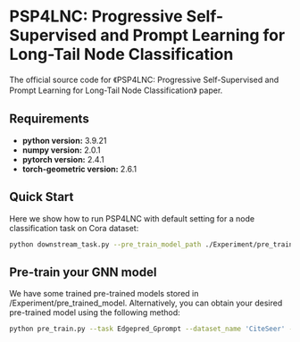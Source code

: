# PSP4LNC: Progressive Self-Supervised and Prompt Learning for Long-Tail Node Classification
The official source code for 《PSP4LNC: Progressive Self-Supervised and Prompt Learning for Long-Tail Node Classification》 paper.
## Requirements

- **python version:** 3.9.21
- **numpy version:** 2.0.1
- **pytorch version:** 2.4.1  
- **torch-geometric version:** 2.6.1

## Quick Start
Here we show how to run PSP4LNC with default setting for a node classification task on Cora dataset:

```bash
python downstream_task.py --pre_train_model_path ./Experiment/pre_trained_model/Cora/Edgepred_Gprompt.GCN.128hidden_dim.pth --task NodeTask --dataset_name Cora --gnn_type GCN --prompt_type Gprompt --shot_num 1 --hid_dim 128 --num_layer 2 --lr 0.02 --decay 2e-6 --seed 42 --device 0
```

## Pre-train your GNN model
We have some trained pre-trained models stored in /Experiment/pre_trained_model. Alternatively, you can obtain your desired pre-trained model using the following method:
```bash
python pre_train.py --task Edgepred_Gprompt --dataset_name 'CiteSeer' --gnn_type 'GCN' --hid_dim 128 --num_layer 2 --epochs 1000 --seed 42 --device 0
```